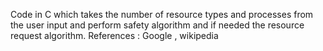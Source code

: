 Code in C which takes the number of resource types and processes from the user input and perform safety algorithm and if needed the resource request algorithm.
References : Google , wikipedia
